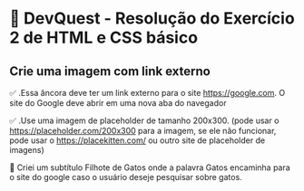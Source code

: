 # :bricks: DevQuest - Resolução do Exercício 2 de HTML e CSS básico

## Crie uma imagem com link externo

:white_check_mark: .Essa âncora deve ter um link externo para o
site <https://google.com>. O site do Google deve abrir em uma nova aba do navegador

:white_check_mark: .Use uma imagem de placeholder de tamanho 200x300.
(pode usar o <https://placeholder.com/200x300> para a imagem, se ele não funcionar, pode usar o
<https://placekitten.com/> ou outro site de placeholder de imagens)

:tada: Criei um subtítulo Filhote de Gatos onde a palavra Gatos encaminha para o site do google caso o usuário deseje pesquisar sobre gatos.
